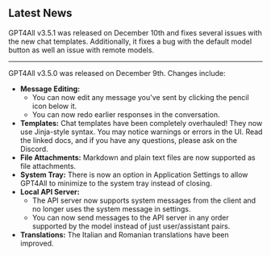 ## Latest News

GPT4All v3.5.1 was released on December 10th and fixes several issues with the new chat templates. Additionally, it fixes a bug with the default model button as well an issue with remote models.

---

GPT4All v3.5.0 was released on December 9th. Changes include:

* **Message Editing:**
  * You can now edit any message you've sent by clicking the pencil icon below it.
  * You can now redo earlier responses in the conversation.
* **Templates:** Chat templates have been completely overhauled! They now use Jinja-style syntax. You may notice warnings or errors in the UI. Read the linked docs, and if you have any questions, please ask on the Discord.
* **File Attachments:** Markdown and plain text files are now supported as file attachments.
* **System Tray:** There is now an option in Application Settings to allow GPT4All to minimize to the system tray instead of closing.
* **Local API Server:**
  * The API server now supports system messages from the client and no longer uses the system message in settings.
  * You can now send messages to the API server in any order supported by the model instead of just user/assistant pairs.
* **Translations:** The Italian and Romanian translations have been improved.
